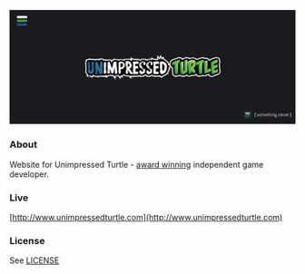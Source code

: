 ![Unimpressed Turtle](/assets/banner_readme.png)

### About

Website for Unimpressed Turtle - [award winning](https://github.com/blog/1731-github-game-off-ii-winners) independent game developer. 

### Live

[http://www.unimpressedturtle.com](http://www.unimpressedturtle.com)

### License
See [LICENSE](/LICENSE)